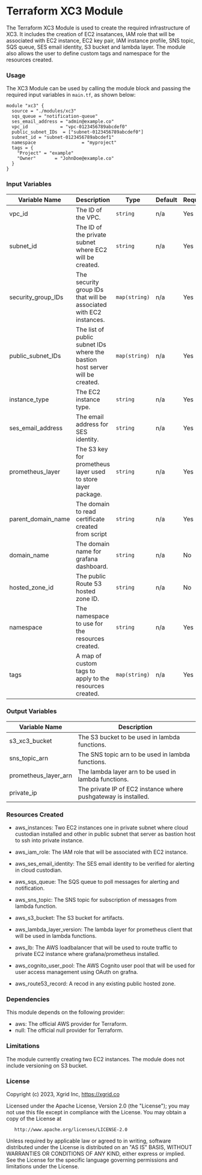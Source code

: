 # Terraform XC3 Module

The Terraform XC3 Module is used to create the required infrastructure of XC3. It includes the creation of EC2 insatances, IAM role that will be associated with EC2 instance, EC2 key pair, IAM instance profile, SNS topic, SQS queue, SES email identity, S3 bucket and lambda layer.
The module also allows the user to define custom tags and namespace for the resources created.

### Usage
The XC3 Module can be used by calling the module block and passing the required input variables in `main.tf`, as shown below:
```
module "xc3" {
  source = "./modules/xc3"
  sqs_queue = "notification-queue"
  ses_email_address = "admin@example.co"
  vpc_id            = "vpc-0123456789abcdef0"
  public_subnet_IDs  = ["subnet-0123456789abcdef0"]
  subnet_id = "subnet-0123456789abcdef1"
  namespace                 = "myproject"
  tags = {
    "Project" = "example"
    "Owner"       = "JohnDoe@example.co"
  }
}

```

### Input Variables

| Variable Name          | Description                                         | Type    | Default | Required |
| ---------------------- | --------------------------------------------------- | ------- | ------- | -------- |
| vpc_id                 | The ID of the VPC.                                  | `string`  |    n/a     | Yes      |
| subnet_id              | The ID of the private subnet where EC2 will be created. | `string`  |  n/a       | Yes      |
| security_group_IDs     | The security group IDs that will be associated with EC2 instances. | `map(string)` |   n/a  | Yes      |
| public_subnet_IDs      | The list of public subnet IDs where the bastion host server will be created. | `map(string)` | n/a  | Yes      |
| instance_type          | The EC2 instance type.                              | `string`  |   n/a      | Yes      |
| ses_email_address      | The email address for SES identity.                 | `string`  |     n/a    | Yes      |
| prometheus_layer       | The S3 key for prometheus layer used to store layer package. | `string` |     n/a    | Yes      |
| parent_domain_name     | The domain to read certificate created from script  | `string`  |   n/a      |  Yes     |
| domain_name            | The domain name for grafana dashboard.               | `string`  |    n/a     | No       |
| hosted_zone_id         | The public Route 53 hosted zone ID.                  | `string`  |    n/a     | No       |
| namespace              | The namespace to use for the resources created.     | `string`  |    n/a     | Yes      |
| tags                   | A map of custom tags to apply to the resources created. | `map(string)` | n/a     | Yes      |

### Output Variables

| Variable Name          | Description                                         |
| ---------------------- | --------------------------------------------------- |
| s3_xc3_bucket          | The S3 bucket to be used in lambda functions.       |
| sns_topic_arn          | The SNS topic arn to be used in lambda functions.   |
| prometheus_layer_arn   | The lambda layer arn to be used in lambda functions.|
| private_ip             | The private IP of EC2 instance where pushgateway is installed. |

### Resources Created

- aws_instances: Two EC2 instances one in private subnet where cloud custodian installed and other in public subnet that server as bastion host to ssh into private instance.

- aws_iam_role: The IAM role that will be associated with EC2 instance.

- aws_ses_email_identity: The SES email identity to be verified for alerting in cloud custodian.

- aws_sqs_queue: The SQS queue to poll messages for alerting and notification.

- aws_sns_topic: The SNS topic for subscription of messages from lambda function.

- aws_s3_bucket: The S3 bucket for artifacts.

- aws_lambda_layer_version: The lambda layer for prometheus client that will be used in lambda functions.

- aws_lb: The AWS loadbalancer that will be used to route traffic to private EC2 instance where grafana/prometheus installed.

- aws_cognito_user_pool: The AWS Cognito user pool that will be used for user access management using OAuth on grafna.

- aws_route53_record: A recod in any existing public hosted zone.
### Dependencies

This module depends on the following provider:

- aws: The official AWS provider for Terraform.
- null: The official null provider for Terraform.

### Limitations

The module currently creating two EC2 instances.
The module does not include versioning on S3 bucket.

### License

Copyright (c) 2023, Xgrid Inc, https://xgrid.co

Licensed under the Apache License, Version 2.0 (the "License");
you may not use this file except in compliance with the License.
You may obtain a copy of the License at

       http://www.apache.org/licenses/LICENSE-2.0

Unless required by applicable law or agreed to in writing, software
distributed under the License is distributed on an "AS IS" BASIS,
WITHOUT WARRANTIES OR CONDITIONS OF ANY KIND, either express or implied.
See the License for the specific language governing permissions and
limitations under the License.
